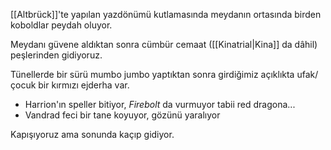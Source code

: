 ---
---  
  
[[Altbrück]]'te yapılan yazdönümü kutlamasında meydanın ortasında birden koboldlar peydah oluyor.  
  
Meydanı güvene aldıktan sonra cümbür cemaat ([[Kinatrial|Kina]] da dâhil) peşlerinden gidiyoruz.  
  
Tünellerde bir sürü mumbo jumbo yaptıktan sonra girdiğimiz açıklıkta ufak/çocuk bir kırmızı ejderha var.  
- Harrion'ın speller bitiyor, *Firebolt* da vurmuyor tabii red dragona...  
- Vandrad feci bir tane koyuyor, gözünü yaralıyor  
  
Kapışıyoruz ama sonunda kaçıp gidiyor.
